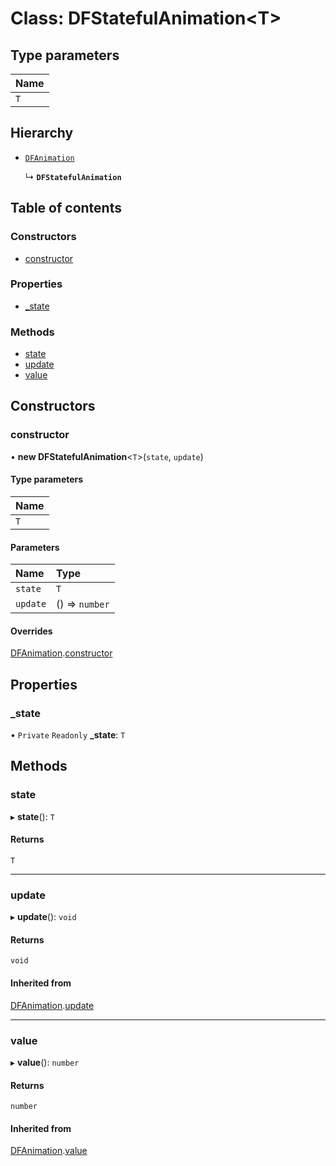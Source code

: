 # Class: DFStatefulAnimation<T\>

## Type parameters

| Name |
| :------ |
| `T` |

## Hierarchy

- [`DFAnimation`](DFAnimation.md)

  ↳ **`DFStatefulAnimation`**

## Table of contents

### Constructors

- [constructor](DFStatefulAnimation.md#constructor)

### Properties

- [\_state](DFStatefulAnimation.md#_state)

### Methods

- [state](DFStatefulAnimation.md#state)
- [update](DFStatefulAnimation.md#update)
- [value](DFStatefulAnimation.md#value)

## Constructors

### constructor

• **new DFStatefulAnimation**<`T`\>(`state`, `update`)

#### Type parameters

| Name |
| :------ |
| `T` |

#### Parameters

| Name | Type |
| :------ | :------ |
| `state` | `T` |
| `update` | () => `number` |

#### Overrides

[DFAnimation](DFAnimation.md).[constructor](DFAnimation.md#constructor)

## Properties

### \_state

• `Private` `Readonly` **\_state**: `T`

## Methods

### state

▸ **state**(): `T`

#### Returns

`T`

___

### update

▸ **update**(): `void`

#### Returns

`void`

#### Inherited from

[DFAnimation](DFAnimation.md).[update](DFAnimation.md#update)

___

### value

▸ **value**(): `number`

#### Returns

`number`

#### Inherited from

[DFAnimation](DFAnimation.md).[value](DFAnimation.md#value)
